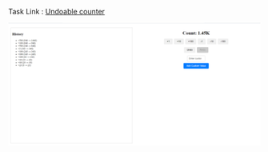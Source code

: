 Task Link : [Undoable counter](https://frontendeval.com/questions/undoable-counter)

![Demo Image](image.png)
